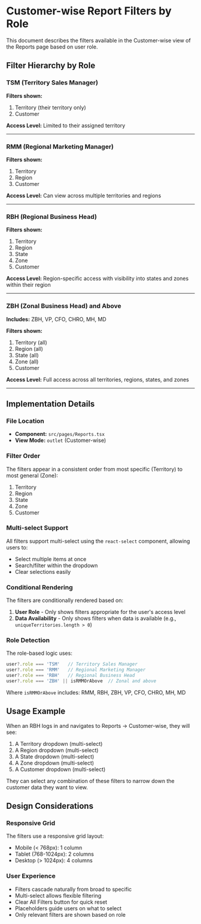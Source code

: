 # Customer-wise Report Filters by Role

This document describes the filters available in the Customer-wise view of the Reports page based on user role.

## Filter Hierarchy by Role

### TSM (Territory Sales Manager)
**Filters shown:**
1. Territory (their territory only)
2. Customer

**Access Level:** Limited to their assigned territory

---

### RMM (Regional Marketing Manager)
**Filters shown:**
1. Territory
2. Region
3. Customer

**Access Level:** Can view across multiple territories and regions

---

### RBH (Regional Business Head)
**Filters shown:**
1. Territory
2. Region
3. State
4. Zone
5. Customer

**Access Level:** Region-specific access with visibility into states and zones within their region

---

### ZBH (Zonal Business Head) and Above
**Includes:** ZBH, VP, CFO, CHRO, MH, MD

**Filters shown:**
1. Territory (all)
2. Region (all)
3. State (all)
4. Zone (all)
5. Customer

**Access Level:** Full access across all territories, regions, states, and zones

---

## Implementation Details

### File Location
- **Component:** `src/pages/Reports.tsx`
- **View Mode:** `outlet` (Customer-wise)

### Filter Order
The filters appear in a consistent order from most specific (Territory) to most general (Zone):
1. Territory
2. Region
3. State
4. Zone
5. Customer

### Multi-select Support
All filters support multi-select using the `react-select` component, allowing users to:
- Select multiple items at once
- Search/filter within the dropdown
- Clear selections easily

### Conditional Rendering
The filters are conditionally rendered based on:
1. **User Role** - Only shows filters appropriate for the user's access level
2. **Data Availability** - Only shows filters when data is available (e.g., `uniqueTerritories.length > 0`)

### Role Detection
The role-based logic uses:
```typescript
user?.role === 'TSM'   // Territory Sales Manager
user?.role === 'RMM'   // Regional Marketing Manager
user?.role === 'RBH'   // Regional Business Head
user?.role === 'ZBH' || isRMMOrAbove  // Zonal and above
```

Where `isRMMOrAbove` includes: RMM, RBH, ZBH, VP, CFO, CHRO, MH, MD

## Usage Example

When an RBH logs in and navigates to Reports → Customer-wise, they will see:
1. A Territory dropdown (multi-select)
2. A Region dropdown (multi-select)
3. A State dropdown (multi-select)
4. A Zone dropdown (multi-select)
5. A Customer dropdown (multi-select)

They can select any combination of these filters to narrow down the customer data they want to view.

## Design Considerations

### Responsive Grid
The filters use a responsive grid layout:
- Mobile (< 768px): 1 column
- Tablet (768-1024px): 2 columns
- Desktop (> 1024px): 4 columns

### User Experience
- Filters cascade naturally from broad to specific
- Multi-select allows flexible filtering
- Clear All Filters button for quick reset
- Placeholders guide users on what to select
- Only relevant filters are shown based on role
